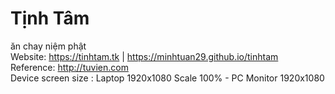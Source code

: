 # Tịnh Tâm
ăn chay niệm phật  
Website: https://tinhtam.tk  | https://minhtuan29.github.io/tinhtam  
Reference: http://tuvien.com  
Device screen size : Laptop 1920x1080 Scale 100%   -   PC Monitor 1920x1080
